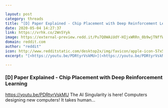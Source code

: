 ```yaml
---

layout: post
category: threads
title: "[D] Paper Explained - Chip Placement with Deep Reinforcement Learning"
date: 2020-05-04 14:27:37
link: https://vrhk.co/2Wn5Yyk
image: https://external-preview.redd.it/Pu7Q0WAiUdY-HIjxWRRn_0b9wjTNffWOBoIVwNsj7n4.jpg?width=480&height=251.308900524&auto=webp&crop=480:251.308900524,smart&s=ce65a213086942effb4f02bdec8ea6f6fc419d8e
domain: reddit.com
author: "reddit"
icon: http://www.redditstatic.com/desktop2x/img/favicon/apple-icon-57x57.png
excerpt: "[<https://youtu.be/PDRtyrVskMU>](<https://youtu.be/PDRtyrVskMU>) The AI Singularity is here! Computers designing new computers! It takes human..."

---
```


### [D] Paper Explained - Chip Placement with Deep Reinforcement Learning

[<https://youtu.be/PDRtyrVskMU>](<https://youtu.be/PDRtyrVskMU>) The AI Singularity is here! Computers designing new computers! It takes human...
